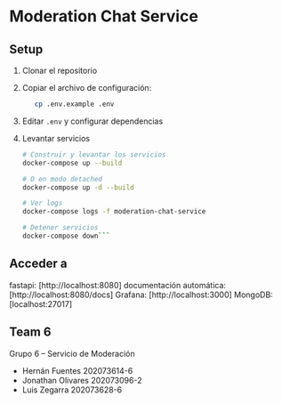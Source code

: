 # Moderation Chat Service

## Setup

1. Clonar el repositorio
2. Copiar el archivo de configuración:

    ```bash
       cp .env.example .env
    ```

3. Editar `.env` y configurar dependencias
4. Levantar servicios

    ```bash
    # Construir y levantar los servicios
    docker-compose up --build

    # O en modo detached
    docker-compose up -d --build

    # Ver logs
    docker-compose logs -f moderation-chat-service

    # Detener servicios
    docker-compose down```

## Acceder a

fastapi: [http://localhost:8080]
documentación automática: [http://localhost:8080/docs]
Grafana: [http://localhost:3000]
MongoDB: [localhost:27017]

## Team 6

Grupo 6 – Servicio de Moderación

- Hernán Fuentes 202073614-6
- Jonathan Olivares 202073096-2
- Luis Zegarra 202073628-6
